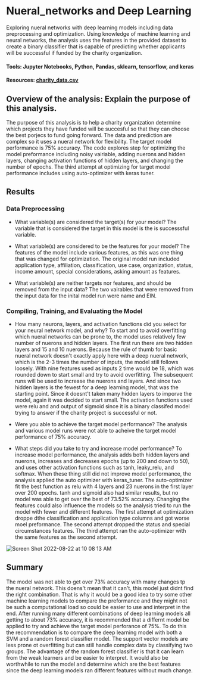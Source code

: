 # Nueral_networks and Deep Learning
Exploring nueral networks with deep learning models including data preprocessing and optimization. Using knowledge of machine learning and neural networks, the analysis uses the features in the provided dataset to create a binary classifier that is capable of predicting whether applicants will be successful if funded by the charity organization.

#### Tools: Jupyter Notebooks, Python, Pandas, sklearn, tensorflow, and keras 
#### Resources: [charity_data.csv](https://github.com/emaynard10/Nueral_network_charity_analysis/files/9389981/charity_data.csv)

## Overview of the analysis: Explain the purpose of this analysis.
The purpose of this analysis is to help a charity organization determine which projects they have funded will be succesful so that they can choose the best porjecs to fund going forward. The data and prediction are complex so it uses a nueral network for flexibility. The target model performance is 75% accuracy. The code explores step for optimizing the model preformance including noisy vairiable, adding nuerons and hidden layers, changing activation functions of hidden layers, and changing the number of epochs. The third attempt at optimizing for target model performance includes using auto-optimizer with keras tuner. 

## Results
### Data Preprocessing

* What variable(s) are considered the target(s) for your model?
The variable that is considered the target in this model is the is successsful variable. 

* What variable(s) are considered to be the features for your model?
The features of the model include various features, as this was one thing that was changed for optimization. The original model run included application type, affiliation, classification, use case, organization, status, income amount, special considerations, asking amount as features. 

* What variable(s) are neither targets nor features, and should be removed from the input data?
The two vairables that were removed from the input data for the inital model run were name and EIN.

### Compiling, Training, and Evaluating the Model

* How many neurons, layers, and activation functions did you select for your neural network model, and why?
To start and to avoid overfitting which nueral networks can be prone to, the model uses relatively few number of nuerons and hidden layers. The first run there are two hidden layers and 15 and 10 nuerons. Because the rule of thumb for basic nueral network doesn't exactly apply here with a deep nueral network, which is the 2-3 times the number of inputs, the model still follows loosely. With nine features used as inputs 2 time would be 18, which was rounded down to start small and try to avoid overfitting. The subsequent runs will be used to increase the nuerons and layers. And since two hidden layers is the fewest for a deep learning model, that was the starting point. Since it doesnt't taken many hidden layers to imporve the model, again it was decided to start small. The activation functions used were relu and and output of sigmoid since it is a binary classifed model trying to answer if the charity project is successful or not. 

* Were you able to achieve the target model performance?
The analysis and various model runs were not able to acheive the target model performance of 75% accuracy.

* What steps did you take to try and increase model performance?
To increase model performance, the analysis adds both hidden layers and nuerons, increases and decreases epochs (up to 200 and down to 50), and uses other activation functions such as tanh, leaky_relu, and softmax. When these thing still did not improve model performance, the analysis applied the auto optimizer with keras_tuner. The auto-optimizer fit the best function as relu with 4 layers and 23 nuerons in the first layer over 200 epochs. tanh and sigmoid also had similar results, but no model was able to get over the best of 73.52% accuracy. Changing the features could also influence the models so the analysis tried to run the model with fewer and different features. The first attempt at optimization droppe dthe classification and application type columns and got worse moel preformance. The second attempt dropped the status and special circumstances features. The third attempt ran the auto-optimizer with the same features as the second attempt.

![Screen Shot 2022-08-22 at 10 08 13 AM](https://user-images.githubusercontent.com/99676466/185969627-335a2ac2-f14c-4293-8fff-7a4d17815959.png)

## Summary
The model was not able to get over 73% accuracy with many changes tp the nueral network. This doens't mean that it can't, this model just didnt find the right combination. That is why it would be a good idea to try some other machine learning models to compare the preformance and they might not be such a computational load so could be easier to use and interpret in the end.  After running many different combinations of deep learning models all getting to about 73% accuracy, it is recommended that a differnt model be applied to try and achieve the target model perforance of 75%. To do this the recommendation is to compare the deep learning model with both a SVM and a random forest  classifier model. The support vector models are less prone ot overfitting but can still handle complex data by classifying two groups. The advantage of the random forest classifier is that it can learn from the weak learners and be easier to interpret. It would also be worthwhile to run the model and determine which are the best features since the deep learning models ran different features without much change.
